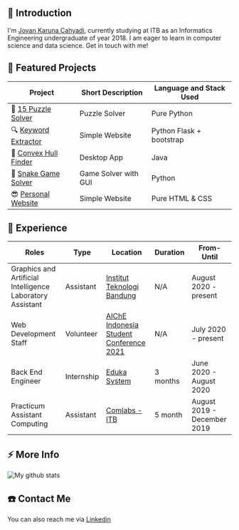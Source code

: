 ## 💬 Introduction
I'm [Jovan Karuna Cahyadi](jovankaruna.netlify.app), currently studying at ITB as an Informatics Engineering undergraduate of year 2018. I am eager to learn in computer science and data science. Get in touch with me!

## 🌱 Featured Projects
| Project | Short Description | Language and Stack Used |
|---------|-------------------|-------------------------|
|🧩 [15 Puzzle Solver](https://github.com/JovanKaruna/15-Puzzle-Solver)                               | Puzzle Solver         | Pure Python              |
|🔍 [Keyword Extractor](https://github.com/JovanKaruna/Corona_Information_Extractor)                  | Simple Website        | Python Flask + bootstrap |
|📐 [Convex Hull Finder](https://github.com/JovanKaruna/Convex-Hull-BruteForce)                       | Desktop App           | Java                     |
|🐍 [Snake Game Solver](https://github.com/JovanKaruna/SnakeGameSolver)                               | Game Solver with GUI  | Python                   |
|😎 [Personal Website](jovankaruna.netlify.app)                                                       | Simple Website        | Pure HTML & CSS          |

## 💼 Experience
| Roles | Type | Location | Duration | From-Until |
|-------------|-------|------|------|-------------|
| Graphics and Artificial Intelligence Laboratory Assistant | Assistant | [Institut Teknologi Bandung](https://www.linkedin.com/school/itb/) | N/A | August 2020 - present |
| Web Development Staff | Volunteer | [AIChE Indonesia Student Conference 2021](https://www.linkedin.com/company/aisc2021/) | N/A | July 2020 - present|
| Back End Engineer | Internship | [Eduka System](https://www.linkedin.com/company/edukasystem/) | 3 months | June 2020 - August 2020 |
| Practicum Assistant Computing | Assistant | [Comlabs - ITB](https://www.linkedin.com/company/comlabs-usdi-itb/) | 5 month | August 2019 - December 2019 |


## ⚡ More Info
![My github stats](https://github-readme-stats.vercel.app/api?username=jovankaruna&show_icons=true)


## ☎️ Contact Me
You can also reach me via [Linkedin](https://www.linkedin.com/in/jovan-karuna-cahyadi/)
